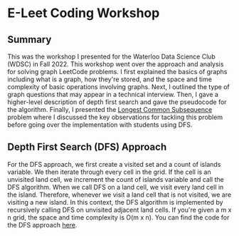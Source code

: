 # E-Leet Coding Workshop

## Summary

This was the workshop I presented for the Waterloo Data Science Club (WDSC) in Fall 2022. This workshop went over the approach and analysis for solving graph LeetCode problems. I first explained the basics of graphs including what is a graph, how they're stored, and the space and time complexity of basic operations involving graphs. Next, I outlined the type of graph questions that may appear in a technical interview. Then, I gave a higher-level description of depth first search and gave the pseudocode for the algorithm. Finally, I presented the [Longest Common Subsequence](https://leetcode.com/problems/number-of-islands/) problem where I discussed the key observations for tackling this problem before going over the implementation with students using DFS.

## Depth First Search (DFS) Approach

For the DFS approach, we first create a visited set and a count of islands variable. We then iterate through every cell in the grid. If the cell is an unvisited land cell, we increment the count of islands variable and call the DFS algorithm. When we call DFS on a land cell, we visit every land cell in the island. Therefore, whenever we visit a land cell that is not visited, we are visiting a new island. In this context, the DFS algorithm is implemented by recursively calling DFS on unvisited adjacent land cells. If you're given a m x n grid, the space and time complexity is O(m x n). You can find the code for the DFS approach [here](https://github.com/J-Douglas/DataScienceClubWorkshops/blob/main/ELeetCodeWorkshops/GraphSession/NumberOfIslands.py). 
